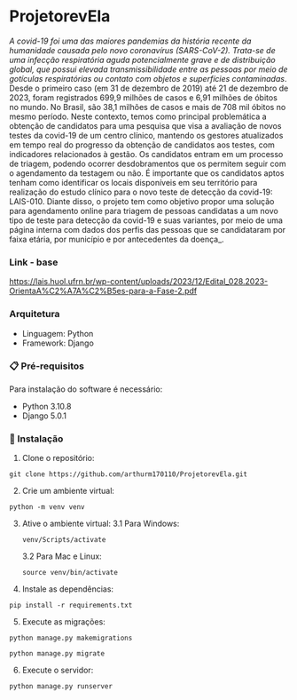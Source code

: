# ProjetorevEla

_A covid-19 foi uma das maiores pandemias da história recente da humanidade causada
pelo novo coronavírus (SARS-CoV-2). Trata-se de uma infecção respiratória aguda
potencialmente grave e de distribuição global, que possui elevada transmissibilidade
entre as pessoas por meio de gotículas respiratórias ou contato com objetos e superfícies
contaminadas_.
Desde o primeiro caso (em 31 de dezembro de 2019) até 21 de dezembro de 2023, foram
registrados 699,9 milhões de casos e 6,91 milhões de óbitos no mundo. No Brasil, são
38,1 milhões de casos e mais de 708 mil óbitos no mesmo período.
Neste contexto, temos como principal problemática a obtenção de candidatos para uma
pesquisa que visa a avaliação de novos testes da covid-19 de um centro clínico,
mantendo os gestores atualizados em tempo real do progresso da obtenção de
candidatos aos testes, com indicadores relacionados à gestão. Os candidatos entram em
um processo de triagem, podendo ocorrer desdobramentos que os permitem seguir com
o agendamento da testagem ou não. É importante que os candidatos aptos tenham como
identificar os locais disponíveis em seu território para realização do estudo clínico para o
novo teste de detecção da covid-19: LAIS-010.
Diante disso, o projeto tem como objetivo propor uma solução para agendamento online
para triagem de pessoas candidatas a um novo tipo de teste para detecção da covid-19 e
suas variantes, por meio de uma página interna com dados dos perfis das pessoas que
se candidataram por faixa etária, por município e por antecedentes da doença_.

### Link - base

https://lais.huol.ufrn.br/wp-content/uploads/2023/12/Edital_028.2023-OrientaA%C2%A7A%C2%B5es-para-a-Fase-2.pdf

### Arquitetura

* Linguagem: Python
* Framework: Django

### 📋 Pré-requisitos

Para instalação do software é necessário:
* Python 3.10.8
* Django 5.0.1

### 🔧 Instalação

1. Clone o repositório:
```
git clone https://github.com/arthurm170110/ProjetorevEla.git
```

2. Crie um ambiente virtual:
```
python -m venv venv
```

3. Ative o ambiente virtual:
    3.1 Para Windows:
    ```
    venv/Scripts/activate
    ```
    3.2 Para Mac e Linux:
    ```
    source venv/bin/activate
    ```

4. Instale as dependências:
```
pip install -r requirements.txt
```

5. Execute as migrações:
```
python manage.py makemigrations
```
```
python manage.py migrate
```

6. Execute o servidor:
```
python manage.py runserver
```